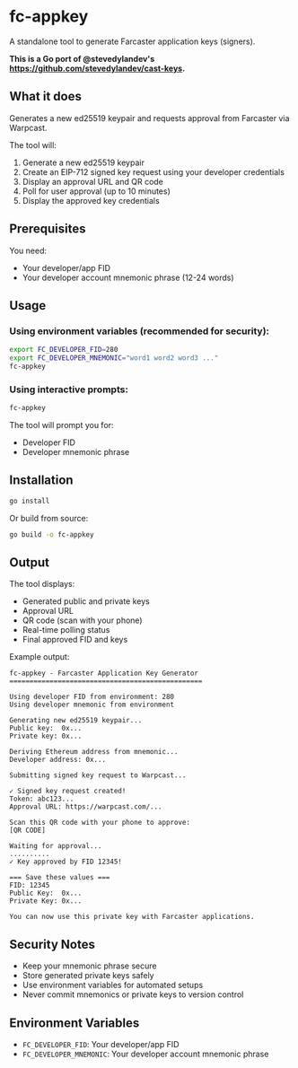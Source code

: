 # fc-appkey

A standalone tool to generate Farcaster application keys (signers).

**This is a Go port of @stevedylandev's https://github.com/stevedylandev/cast-keys.**

## What it does

Generates a new ed25519 keypair and requests approval from Farcaster via Warpcast.

The tool will:
1. Generate a new ed25519 keypair
2. Create an EIP-712 signed key request using your developer credentials
3. Display an approval URL and QR code
4. Poll for user approval (up to 10 minutes)
5. Display the approved key credentials

## Prerequisites

You need:
- Your developer/app FID
- Your developer account mnemonic phrase (12-24 words)

## Usage

### Using environment variables (recommended for security):

```bash
export FC_DEVELOPER_FID=280
export FC_DEVELOPER_MNEMONIC="word1 word2 word3 ..."
fc-appkey
```

### Using interactive prompts:

```bash
fc-appkey
```

The tool will prompt you for:
- Developer FID
- Developer mnemonic phrase

## Installation

```bash
go install
```

Or build from source:

```bash
go build -o fc-appkey
```

## Output

The tool displays:
- Generated public and private keys
- Approval URL
- QR code (scan with your phone)
- Real-time polling status
- Final approved FID and keys

Example output:
```
fc-appkey - Farcaster Application Key Generator
================================================

Using developer FID from environment: 280
Using developer mnemonic from environment

Generating new ed25519 keypair...
Public key:  0x...
Private key: 0x...

Deriving Ethereum address from mnemonic...
Developer address: 0x...

Submitting signed key request to Warpcast...

✓ Signed key request created!
Token: abc123...
Approval URL: https://warpcast.com/...

Scan this QR code with your phone to approve:
[QR CODE]

Waiting for approval...
..........
✓ Key approved by FID 12345!

=== Save these values ===
FID: 12345
Public Key:  0x...
Private Key: 0x...

You can now use this private key with Farcaster applications.
```

## Security Notes

- Keep your mnemonic phrase secure
- Store generated private keys safely
- Use environment variables for automated setups
- Never commit mnemonics or private keys to version control

## Environment Variables

- `FC_DEVELOPER_FID`: Your developer/app FID
- `FC_DEVELOPER_MNEMONIC`: Your developer account mnemonic phrase

